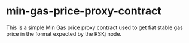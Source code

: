 # min-gas-price-proxy-contract
This is a simple Min Gas price proxy contract used to get fiat stable gas price in the format expected by the RSKj node.
